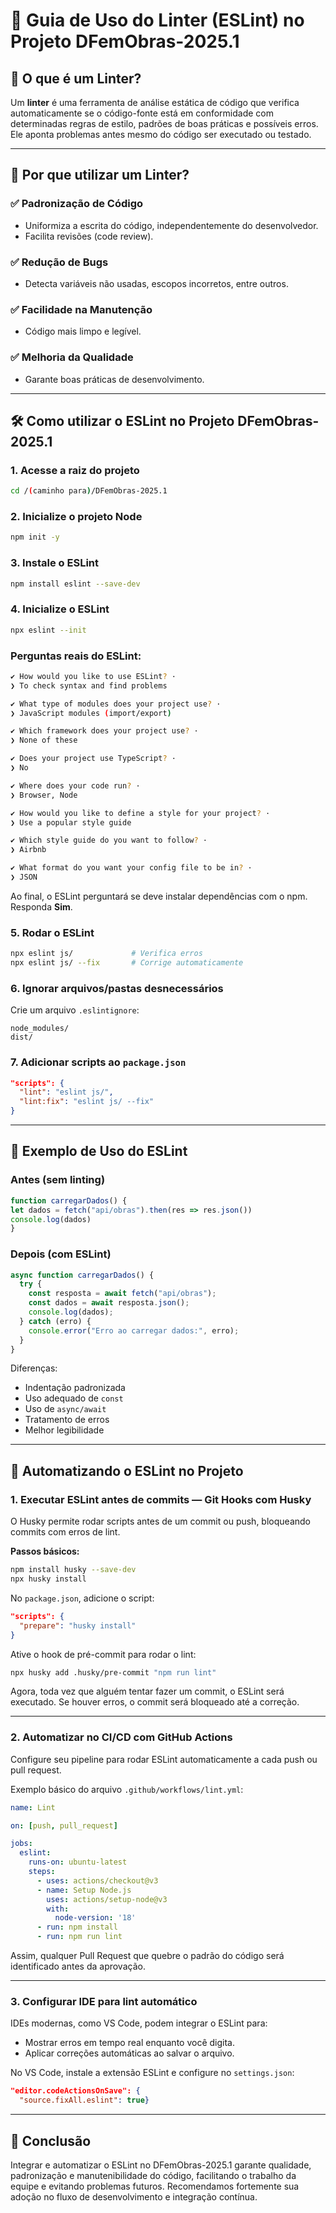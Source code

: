 # 📄 Guia de Uso do Linter (ESLint) no Projeto DFemObras-2025.1

## 📌 O que é um Linter?

Um **linter** é uma ferramenta de análise estática de código que verifica automaticamente se o código-fonte está em conformidade com determinadas regras de estilo, padrões de boas práticas e possíveis erros. Ele aponta problemas antes mesmo do código ser executado ou testado.

---

## 🎯 Por que utilizar um Linter?

### ✅ **Padronização de Código**

- Uniformiza a escrita do código, independentemente do desenvolvedor.
- Facilita revisões (code review).

### ✅ **Redução de Bugs**

- Detecta variáveis não usadas, escopos incorretos, entre outros.

### ✅ **Facilidade na Manutenção**

- Código mais limpo e legível.

### ✅ **Melhoria da Qualidade**

- Garante boas práticas de desenvolvimento.

---

## 🛠️ Como utilizar o ESLint no Projeto DFemObras-2025.1

### 1. Acesse a raiz do projeto

```bash
cd /(caminho para)/DFemObras-2025.1
```

### 2. Inicialize o projeto Node

```bash
npm init -y
```

### 3. Instale o ESLint

```bash
npm install eslint --save-dev
```

### 4. Inicialize o ESLint

```bash
npx eslint --init
```

### Perguntas reais do ESLint:

```bash
✔ How would you like to use ESLint? ·
❯ To check syntax and find problems

✔ What type of modules does your project use? ·
❯ JavaScript modules (import/export)

✔ Which framework does your project use? ·
❯ None of these

✔ Does your project use TypeScript? ·
❯ No

✔ Where does your code run? ·
❯ Browser, Node

✔ How would you like to define a style for your project? ·
❯ Use a popular style guide

✔ Which style guide do you want to follow? ·
❯ Airbnb

✔ What format do you want your config file to be in? ·
❯ JSON
```

Ao final, o ESLint perguntará se deve instalar dependências com o npm. Responda **Sim**.

### 5. Rodar o ESLint

```bash
npx eslint js/             # Verifica erros
npx eslint js/ --fix       # Corrige automaticamente
```

### 6. Ignorar arquivos/pastas desnecessários

Crie um arquivo `.eslintignore`:

```
node_modules/
dist/
```

### 7. Adicionar scripts ao `package.json`

```json
"scripts": {
  "lint": "eslint js/",
  "lint:fix": "eslint js/ --fix"
}
```

---

## 🧪 Exemplo de Uso do ESLint

### Antes (sem linting)

```jsx
function carregarDados() {
let dados = fetch("api/obras").then(res => res.json())
console.log(dados)
}
```

### Depois (com ESLint)

```jsx
async function carregarDados() {
  try {
    const resposta = await fetch("api/obras");
    const dados = await resposta.json();
    console.log(dados);
  } catch (erro) {
    console.error("Erro ao carregar dados:", erro);
  }
}
```

Diferenças:

- Indentação padronizada
- Uso adequado de `const`
- Uso de `async/await`
- Tratamento de erros
- Melhor legibilidade

---

## 🤖 Automatizando o ESLint no Projeto

### 1. Executar ESLint antes de commits — Git Hooks com Husky

O Husky permite rodar scripts antes de um commit ou push, bloqueando commits com erros de lint.

**Passos básicos:**

```bash
npm install husky --save-dev
npx husky install
```

No `package.json`, adicione o script:

```json
"scripts": {
  "prepare": "husky install"
}
```

Ative o hook de pré-commit para rodar o lint:

```bash
npx husky add .husky/pre-commit "npm run lint"
```

Agora, toda vez que alguém tentar fazer um commit, o ESLint será executado. Se houver erros, o commit será bloqueado até a correção.

---

### 2. Automatizar no CI/CD com GitHub Actions

Configure seu pipeline para rodar ESLint automaticamente a cada push ou pull request.

Exemplo básico do arquivo `.github/workflows/lint.yml`:

```yaml
name: Lint

on: [push, pull_request]

jobs:
  eslint:
    runs-on: ubuntu-latest
    steps:
      - uses: actions/checkout@v3
      - name: Setup Node.js
        uses: actions/setup-node@v3
        with:
          node-version: '18'
      - run: npm install
      - run: npm run lint
```

Assim, qualquer Pull Request que quebre o padrão do código será identificado antes da aprovação.

---

### 3. Configurar IDE para lint automático

IDEs modernas, como VS Code, podem integrar o ESLint para:

- Mostrar erros em tempo real enquanto você digita.
- Aplicar correções automáticas ao salvar o arquivo.

No VS Code, instale a extensão ESLint e configure no `settings.json`:

```json
"editor.codeActionsOnSave": {
  "source.fixAll.eslint": true}
```

---

## 📌 Conclusão

Integrar e automatizar o ESLint no DFemObras-2025.1 garante qualidade, padronização e manutenibilidade do código, facilitando o trabalho da equipe e evitando problemas futuros. Recomendamos fortemente sua adoção no fluxo de desenvolvimento e integração contínua.
